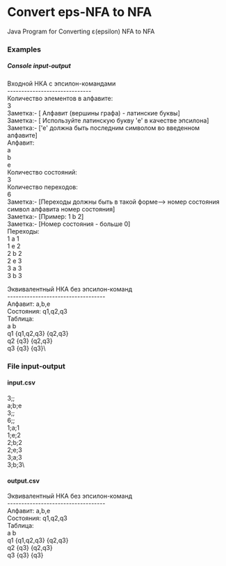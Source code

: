 # Convert eps-NFA to NFA
Java Program for Converting ε(epsilon) NFA to NFA

### Examples
##### Console input-output
Входной НКА с эпсилон-командами \
------------------------------\
Количество элементов в алфавите: \
3 \
Заметка:- [ Алфавит (вершины графа) - латинские буквы]\
Заметка:- [ Используйте латинскую букву 'e' в качестве эпсилона]\
Заметка:- ['e' должна быть последним символом во введенном алфавите]\
Алфавит:\
a\
b\
e\
Количество состояний:\
3\
Количество переходов:\
6\
Заметка:- [Переходы должны быть в такой форме--> номер состояния   символ алфавита   номер состояния]\
Заметка:- [Пример: 1 b 2]\
Заметка:- [Номер состояния - больше 0]\
Переходы:\
1 a 1\
1 e 2\
2 b 2\
2 e 3\
3 a 3\
3 b 3

Эквивалентный НКА без эпсилон-команд\
-----------------------------------\
Алфавит: a,b,e\
Состояния: q1,q2,q3\
Таблица:\
        a       b\
q1  {q1,q2,q3}   {q2,q3}\
q2        {q3}   {q2,q3}\
q3        {q3}      {q3}\

### File input-output
#### input.csv
3;;\
a;b;e\
3;;\
6;;\
1;a;1\
1;e;2\
2;b;2\
2;e;3\
3;a;3\
3;b;3\
#### output.csv
Эквивалентный НКА без эпсилон-команд\
-----------------------------------\
Алфавит: a,b,e\
Состояния: q1,q2,q3\
Таблица:\
         a         b\
q1  {q1,q2,q3}   {q2,q3}\
q2        {q3}   {q2,q3}\
q3        {q3}      {q3}






